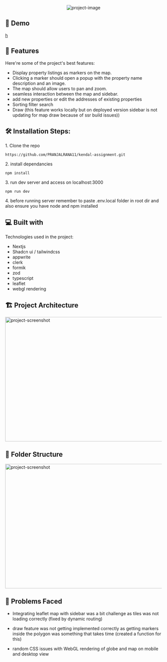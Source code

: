 

<p align="center"><img src="https://socialify.git.ci/PRANJALRANA11/kendal-assignment/image?custom_description=Get+best+property+listings&amp;description=1&amp;font=Inter&amp;forks=1&amp;issues=1&amp;language=1&amp;name=1&amp;owner=1&amp;pattern=Charlie+Brown&amp;pulls=1&amp;stargazers=1&amp;theme=Dark" alt="project-image"></p>


<h2>🚀 Demo</h2>

[h](h)



  
  
<h2>🧐 Features</h2>

Here're some of the project's best features:

*   Display property listings as markers on the map.
*   Clicking a marker should open a popup with the property name description and an image.
*   The map should allow users to pan and zoom.
*   seamless interaction between the map and sidebar.
*   add new properties or edit the addresses of existing properties
*   Sorting filter search
*   Draw (this feature works locally but on deployed version sidebar is not updating for map draw because of ssr build issues))

<h2>🛠️ Installation Steps:</h2>

<p>1. Clone the repo</p>

```
https://github.com/PRANJALRANA11/kendal-assignment.git
```

<p>2. install dependancies</p>

```
npm install
```

<p>3. run dev server and access on localhost:3000</p>

```
npm run dev
```

<p>4. before running server remember to paste .env.local folder in root dir and also ensure you have node and npm installed</p>

  
  
<h2>💻 Built with</h2>

Technologies used in the project:

*   Nextjs
*   Shadcn ui / tailwindcss
*   appwrite
*   clerk
*   formik
*   zod
*   typescript
*   leaflet
*   webgl rendering

<h2> 🏗️ Project Architecture </h2>
<img src="https://github.com/user-attachments/assets/5e0342a9-4da7-4c96-87af-c11bd92b91f7" alt="project-screenshot" width="1000" height="400/">


<h2>📂 Folder Structure </h2>
<img src="https://github.com/user-attachments/assets/df9d398f-5441-4f7a-be89-57099ef93354" alt="project-screenshot" width="1000" height="400/">


<h2> 🤔 Problems Faced </h2>

- Integrating leaflet map with sidebar was a bit challenge as tiles was not loading correctly (fixed by dynamic routing)

- draw feature was not getting implemented correctly as getting markers inside the polygon was something that takes time (created a function for this)

- random CSS issues with WebGL rendering of globe and map on mobile and desktop view







